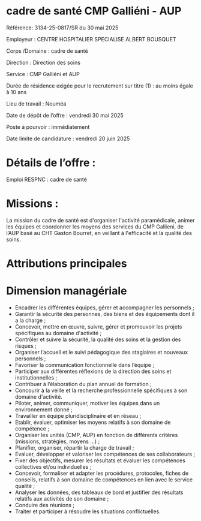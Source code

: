 # cadre de santé CMP Galliéni - AUP

Référence: 3134-25-0817/SR du 30 mai 2025

Employeur : CENTRE HOSPITALIER SPECIALISE ALBERT BOUSQUET

Corps /Domaine : cadre de santé

Direction : Direction des soins

Service : CMP Galliéni et AUP

Durée de résidence exigée pour le recrutement sur titre (1) : au moins égale à 10 ans

Lieu de travail : Nouméa

Date de dépôt de l’offre : vendredi 30 mai 2025

Poste à pourvoir : immédiatement

Date limite de candidature : vendredi 20 juin 2025

# Détails de l’offre :

Emploi RESPNC : cadre de santé

# Missions :

La mission du cadre de santé est d'organiser l'activité paramédicale, animer les équipes et coordonner les moyens des services du CMP Gallieni, de l’AUP basé au CHT Gaston Bourret, en veillant à l'efficacité et la qualité des soins.

# Attributions principales

# Dimension managériale

- Encadrer les différentes équipes, gérer et accompagner les personnels ;
- Garantir la sécurité des personnes, des biens et des équipements dont il a la charge ;
- Concevoir, mettre en œuvre, suivre, gérer et promouvoir les projets spécifiques au domaine d'activité ;
- Contrôler et suivre la sécurité, la qualité des soins et la gestion des risques ;
- Organiser l’accueil et le suivi pédagogique des stagiaires et nouveaux personnels ;
- Favoriser la communication fonctionnelle dans l’équipe ;
- Participer aux différentes réflexions de la direction des soins et institutionnelles ;
- Contribuer à l’élaboration du plan annuel de formation ;
- Concourir à la veille et la recherche professionnelle spécifiques à son domaine d'activité.
- Piloter, animer, communiquer, motiver les équipes dans un environnement donné ;
- Travailler en équipe pluridisciplinaire et en réseau ;
- Etablir, évaluer, optimiser les moyens relatifs à son domaine de compétence ;
- Organiser les unités (CMP, AUP) en fonction de différents critères (missions, stratégies, moyens ...) ;
- Planifier, organiser, répartir la charge de travail ;
- Evaluer, développer et valoriser les compétences de ses collaborateurs ;
- Fixer des objectifs, mesurer les résultats et évaluer les compétences collectives et/ou individuelles ;
- Concevoir, formaliser et adapter les procédures, protocoles, fiches de conseils, relatifs à son domaine de compétences en lien avec le service qualité ;
- Analyser les données, des tableaux de bord et justifier des résultats relatifs aux activités de son domaine ;
- Conduire des réunions ;
- Traiter et participer à résoudre les situations conflictuelles.